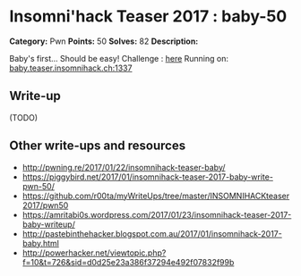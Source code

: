 # Insomni'hack Teaser 2017 : baby-50

**Category:** Pwn
**Points:** 50
**Solves:** 82 
**Description:**

Baby's first... Should be easy!
Challenge : [here](baby.tgz)
Running on: <baby.teaser.insomnihack.ch:1337>

## Write-up

(TODO)

## Other write-ups and resources

* http://pwning.re/2017/01/22/insomnihack-teaser-baby/
* https://piggybird.net/2017/01/insomnihack-teaser-2017-baby-write-pwn-50/
* https://github.com/r00ta/myWriteUps/tree/master/INSOMNIHACKteaser2017/pwn50
* https://amritabi0s.wordpress.com/2017/01/23/insomnihack-teaser-2017-baby-writeup/
* http://pastebinthehacker.blogspot.com.au/2017/01/insomnihack-2017-baby.html
* http://powerhacker.net/viewtopic.php?f=10&t=726&sid=d0d25e23a386f37294e492f07832f99b
